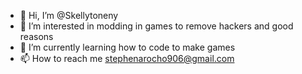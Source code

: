 - 👋 Hi, I’m @Skellytoneny
- 👀 I’m interested in modding in games to remove hackers and good reasons
- 🌱 I’m currently learning how to code to make games
- 📫 How to reach me stephenarocho906@gmail.com
